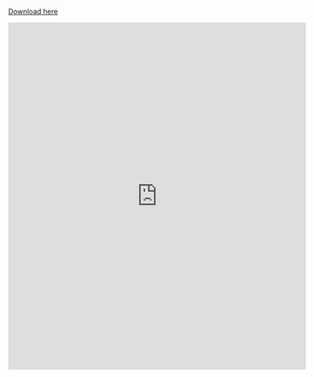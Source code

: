 [Download here](https://jnmarshan.github.io/docs/jmCV_V4.pdf)

<embed src="https://jnmarshan.github.io/docs/jmCV_V4.pdf" type="application/pdf" style="width: 600px; height: 700px" />
